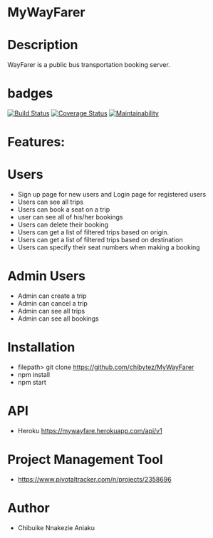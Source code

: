 # MyWayFarer

# Description
WayFarer is a public bus transportation booking server.

# badges
[![Build Status](https://travis-ci.org/chibytez/MyWayFarer.svg?branch=develop)](https://travis-ci.org/chibytez/MyWayFarer)
[![Coverage Status](https://coveralls.io/repos/github/chibytez/MyWayFarer/badge.svg)](https://coveralls.io/github/chibytez/MyWayFarer)
[![Maintainability](https://api.codeclimate.com/v1/badges/345f637f3be2fa00bd4c/maintainability)](https://codeclimate.com/github/chibytez/MyWayFarer/maintainability)

# Features:

# Users
- Sign up page for new users and Login page for registered users
- Users can see all trips
- Users can book a seat on a trip
- user can see all of his/her bookings
- Users can delete their booking
- Users can get a list of filtered trips based on origin.
- Users can get a list of filtered trips based on destination
- Users can specify their seat numbers when making a booking

# Admin Users

- Admin can create a trip
- Admin can cancel a trip
- Admin can see all trips
- Admin can see all bookings

# Installation

- filepath> git clone https://github.com/chibytez/MyWayFarer
- npm install
- npm start

# API

- Heroku https://mywayfare.herokuapp.com/api/v1

# Project Management Tool
- https://www.pivotaltracker.com/n/projects/2358696

# Author
- Chibuike Nnakezie Aniaku

